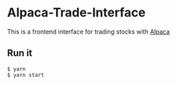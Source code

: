 # Alpaca-Trade-Interface

This is a frontend interface for trading stocks with [Alpaca](https://alpaca.markets/) 

## Run it
```
$ yarn
$ yarn start
```
